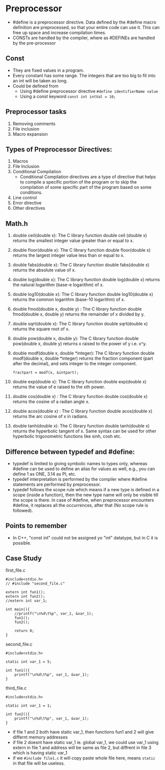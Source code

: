 # Preprocessor

- #define is a preprocessor directive. Data defined by the #define macro definition are preprocessed, so that your entire code can use it. This can free up space and increase compilation times.
- CONSTs are handled by the compiler, where as #DEFINEs are handled by the pre-processor

## Const

- They are fixed values in a program. 
- Every constant has some range. The integers that are too big to fit into an int will be taken as long.
- Could be defined from
  - Using #define preprocessor directive `#define identifierName value`
  - Using a const keyword `const int intVal = 10;`

## Preprocessor tasks

1. Removing comments
2. File inclusion
3. Macro expansion

## Types of Preprocessor Directives:  

1. Macros
2. File Inclusion
3. Conditional Compilation
    - Conditional Compilation directives are a type of directive that helps to compile a specific portion of the program or to skip the compilation of some specific part of the program based on some conditions.
4. Line control
5. Error directive
6. Other directives

## Math.h

1. double ceil(double x): The C library function double ceil (double x) returns the smallest integer value greater than or equal to x. 
2. double floor(double x): The C library function double floor(double x) returns the largest integer value less than or equal to x. 
3. double fabs(double x): The C library function double fabs(double x) returns the absolute value of x. 
4. double log(double x): The C library function double log(double x) returns the natural logarithm (base-e logarithm) of x. 
5. double log10(double x): The C library function double log10(double x) returns the common logarithm (base-10 logarithm) of x. 
6. double fmod(double x, double y) : The C library function double fmod(double x, double y) returns the remainder of x divided by y. 
7. double sqrt(double x): The C library function double sqrt(double x) returns the square root of x. 
8. double pow(double x, double y): The C library function double pow(double x, double y) returns x raised to the power of y i.e. x^y. 
9. double modf(double x, double *integer): The C library function double modf(double x, double *integer) returns the fraction component (part after the decimal), and sets integer to the integer component.
    ```
    fractpart = modf(x, &intpart);
    ```

10. double exp(double x): The C library function double exp(double x) returns the value of e raised to the xth power. 
11. double cos(double x) : The C library function double cos(double x) returns the cosine of a radian angle x. 
12. double acos(double x) : The C library function double acos(double x) returns the arc cosine of x in radians. 
13. double tanh(double x): The C library function double tanh(double x) returns the hyperbolic tangent of x. Same syntax can be used for other hyperbolic trigonometric functions like sinh, cosh etc. 


## Difference between typedef and #define:

- typedef is limited to giving symbolic names to types only, whereas #define can be used to define an alias for values as well, e.g., you can define 1 as ONE, 3.14 as PI, etc.
- typedef interpretation is performed by the compiler where #define statements are performed by preprocessor.
- typedef follows the scope rule which means if a new type is defined in a scope (inside a function), then the new type name will only be visible till the scope is there. In case of #define, when preprocessor encounters #define, it replaces all the occurrences, after that (No scope rule is followed).

## Points to remember

- In C++, "const int" could not be assigned yo "int" datatype, but in C it is possible.

## Case Study

first_file.c
```
#include<stdio.h>
// #include "second_file.c"

extern int fun1();
extern int fun2();
//extern int var_1;

int main(){
    //printf("\n%d\t%p", var_1, &var_1);
    fun1();
    fun2();
    
    return 0;
}
```

second_file.c
```
#include<stdio.h>

static int var_1 = 5;

int fun1(){
    printf("\n%d\t%p", var_1, &var_1);
}
```

third_file.c
```
#include<stdio.h>

static int var_1 = 1;

int fun2(){
    printf("\n%d\t%p", var_1, &var_1);
}
```

- if file 1 and 2 both have static var_1, then functions fun1 and 2 will give differnt memory addresses
- if file 2 doesnt have static var_1 ie. global var_1, we could use var_1 using extern in file 1 and address will be same as file 2, but diffrent in file 3 which is having static var_1
- if we `#include file1.c` it will copy paste whole file here, means `static` in that file will be useless.